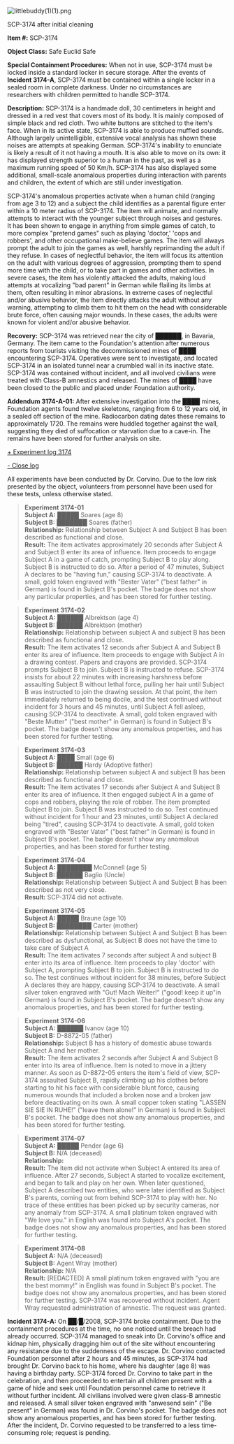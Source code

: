 ![littlebuddy(1)(1).png](http://scp-wiki.wdfiles.com/local--files/scp-3174/littlebuddy(1)(1).png)

SCP-3174 after initial cleaning

**Item #:** SCP-3174

**Object Class:** Safe Euclid Safe

**Special Containment Procedures:** When not in use, SCP-3174 must be locked inside a standard locker in secure storage. After the events of **Incident 3174-A**, SCP-3174 must be contained within a single locker in a sealed room in complete darkness. Under no circumstances are researchers with children permitted to handle SCP-3174.

**Description:** SCP-3174 is a handmade doll, 30 centimeters in height and dressed in a red vest that covers most of its body. It is mainly composed of simple black and red cloth. Two white buttons are stitched to the item's face. When in its active state, SCP-3174 is able to produce muffled sounds. Although largely unintelligible, extensive vocal analysis has shown these noises are attempts at speaking German. SCP-3174's inability to enunciate is likely a result of it not having a mouth. It is also able to move on its own: it has displayed strength superior to a human in the past, as well as a maximum running speed of 50 Km/h. SCP-3174 has also displayed some additional, small-scale anomalous properties during interaction with parents and children, the extent of which are still under investigation.

SCP-3174's anomalous properties activate when a human child (ranging from age 3 to 12) and a subject the child identifies as a parental figure enter within a 10 meter radius of SCP-3174. The item will animate, and normally attempts to interact with the younger subject through noises and gestures. It has been shown to engage in anything from simple games of catch, to more complex "pretend games" such as playing 'doctor,' 'cops and robbers', and other occupational make-believe games. The item will always prompt the adult to join the games as well, harshly reprimanding the adult if they refuse. In cases of neglectful behavior, the item will focus its attention on the adult with various degrees of aggression, prompting them to spend more time with the child, or to take part in games and other activities. In severe cases, the item has violently attacked the adults, making loud attempts at vocalizing "bad parent" in German while flailing its limbs at them, often resulting in minor abrasions. In extreme cases of neglectful and/or abusive behavior, the item directly attacks the adult without any warning, attempting to climb them to hit them on the head with considerable brute force, often causing major wounds. In these cases, the adults were known for violent and/or abusive behavior.

**Recovery:** SCP-3174 was retrieved near the city of ██████, in Bavaria, Germany. The item came to the Foundation's attention after numerous reports from tourists visiting the decommissioned mines of ████ encountering SCP-3174. Operatives were sent to investigate, and located SCP-3174 in an isolated tunnel near a crumbled wall in its inactive state. SCP-3174 was contained without incident, and all involved civilians were treated with Class-B amnestics and released. The mines of ████ have been closed to the public and placed under Foundation authority.

**Addendum 3174-A-01:** After extensive investigation into the ████ mines, Foundation agents found twelve skeletons, ranging from 6 to 12 years old, in a sealed off section of the mine. Radiocarbon dating dates these remains to approximately 1720. The remains were huddled together against the wall, suggesting they died of suffocation or starvation due to a cave-in. The remains have been stored for further analysis on site.

[+ Experiment log 3174](javascript:;)

[\- Close log](javascript:;)

All experiments have been conducted by Dr. Corvino. Due to the low risk presented by the object, volunteers from personnel have been used for these tests, unless otherwise stated.

> **Experiment 3174-01**  
> **Subject A:** █████ Soares (age 8)  
> **Subject B:** ███████ Soares (father)  
> **Relationship:** Relationship between Subject A and Subject B has been described as functional and close.  
> **Result:** The item activates approximately 20 seconds after Subject A and Subject B enter its area of influence. Item proceeds to engage Subject A in a game of catch, prompting Subject B to play along. Subject B is instructed to do so. After a period of 47 minutes, Subject A declares to be "having fun," causing SCP-3174 to deactivate. A small, gold token engraved with "Bester Vater" ("best father" in German) is found in Subject B's pocket. The badge does not show any particular properties, and has been stored for further testing.

> **Experiment 3174-02**  
> **Subject A:** ██████ Albrektson (age 4)  
> **Subject B:** ██████ Albrektson (mother)  
> **Relationship:** Relationship between subject A and subject B has been described as functional and close.  
> **Result:** The item activates 12 seconds after Subject A and Subject B enter its area of influence. Item proceeds to engage with Subject A in a drawing contest. Papers and crayons are provided. SCP-3174 prompts Subject B to join. Subject B is instructed to refuse. SCP-3174 insists for about 22 minutes with increasing harshness before assaulting Subject B without lethal force, pulling her hair until Subject B was instructed to join the drawing session. At that point, the item immediately returned to being docile, and the test continued without incident for 3 hours and 45 minutes, until Subject A fell asleep, causing SCP-3174 to deactivate. A small, gold token engraved with "Beste Mutter" ("best mother" in German) is found in Subject B's pocket. The badge doesn't show any anomalous properties, and has been stored for further testing.

> **Experiment 3174-03**  
> **Subject A:** ████ Small (age 6)  
> **Subject B:** ██████ Hardy (Adoptive father)  
> **Relationship:** Relationship between subject A and subject B has been described as functional and close.  
> **Result:** The item activates 17 seconds after Subject A and Subject B enter its area of influence. It then engaged subject A in a game of cops and robbers, playing the role of robber. The item prompted Subject B to join. Subject B was instructed to do so. Test continued without incident for 1 hour and 23 minutes, until Subject A declared being "tired", causing SCP-3174 to deactivate. A small, gold token engraved with "Bester Vater" ("best father" in German) is found in Subject B's pocket. The badge doesn't show any anomalous properties, and has been stored for further testing.

> **Experiment 3174-04**  
> **Subject A:** ████████ McConnell (age 5)  
> **Subject B:** ██████ Baglio (Uncle)  
> **Relationship:** Relationship between Subject A and Subject B has been described as not very close.  
> **Result:** SCP-3174 did not activate.

> **Experiment 3174-05**  
> **Subject A:** █████ Braune (age 10)  
> **Subject B:** ████████ Carter (mother)  
> **Relationship:** Relationship between Subject A and Subject B has been described as dysfunctional, as Subject B does not have the time to take care of Subject A  
> **Result:** The item activates 7 seconds after subject A and subject B enter into its area of influence. Item proceeds to play 'doctor' with Subject A, prompting Subject B to join. Subject B is instructed to do so. The test continues without incident for 38 minutes, before Subject A declares they are happy, causing SCP-3174 to deactivate. A small silver token engraved with "Gut! Mach Weiter!" ("good! keep it up"in German) is found in Subject B's pocket. The badge doesn't show any anomalous properties, and has been stored for further testing.

> **Experiment 3174-06**  
> **Subject A:** ██████ Ivanov (age 10)  
> **Subject B:** D-8872-05 (father)  
> **Relationship:** Subject B has a history of domestic abuse towards Subject A and her mother.  
> **Result:** The item activates 2 seconds after Subject A and Subject B enter into its area of influence. Item is noted to move in a jittery manner. As soon as D-8872-05 enters the item's field of view, SCP-3174 assaulted Subject B, rapidly climbing up his clothes before starting to hit his face with considerable blunt force, causing numerous wounds that included a broken nose and a broken jaw before deactivating on its own. A small copper token stating "LASSEN SIE SIE IN RUHE!" ("leave them alone!" in German) is found in Subject B's pocket. The badge does not show any anomalous properties, and has been stored for further testing.

> **Experiment 3174-07**  
> **Subject A:** █████ Pender (age 6)  
> **Subject B:** N/A (deceased)  
> **Relationship:**  
> **Result:** The item did not activate when Subject A entered its area of influence. After 27 seconds, Subject A started to vocalize excitement, and began to talk and play on her own. When later questioned, Subject A described two entities, who were later identified as Subject B's parents, coming out from behind SCP-3174 to play with her. No trace of these entities has been picked up by security cameras, nor any anomaly from SCP-3174. A small platinum token engraved with "We love you." in English was found into Subject A's pocket. The badge does not show any anomalous properties, and has been stored for further testing.

> **Experiment 3174-08**  
> **Subject A:** N/A (deceased)  
> **Subject B:** Agent Wray (mother)  
> **Relationship:** N/A  
> **Result:** \[REDACTED\] A small platinum token engraved with "you are the best mommy!" in English was found in Subject B's pocket. The badge does not show any anomalous properties, and has been stored for further testing. SCP-3174 was recovered without incident. Agent Wray requested administration of amnestic. The request was granted.

**Incident 3174-A:** On ██/█/2008, SCP-3174 broke containment. Due to the containment procedures at the time, no one noticed until the breach had already occurred. SCP-3174 managed to sneak into Dr. Corvino's office and kidnap him, physically dragging him out of the site without encountering any resistance due to the suddenness of the escape. Dr. Corvino contacted Foundation personnel after 2 hours and 45 minutes, as SCP-3174 had brought Dr. Corvino back to his home, where his daughter (age 8) was having a birthday party. SCP-3174 forced Dr. Corvino to take part in the celebration, and then proceeded to entertain all children present with a game of hide and seek until Foundation personnel came to retrieve it without further incident. All civilians involved were given class-B amnestic and released. A small silver token engraved with "anwesend sein" ("Be present" in German) was found in Dr. Corvino's pocket. The badge does not show any anomalous properties, and has been stored for further testing. After the incident, Dr. Corvino requested to be transferred to a less time-consuming role; request is pending.